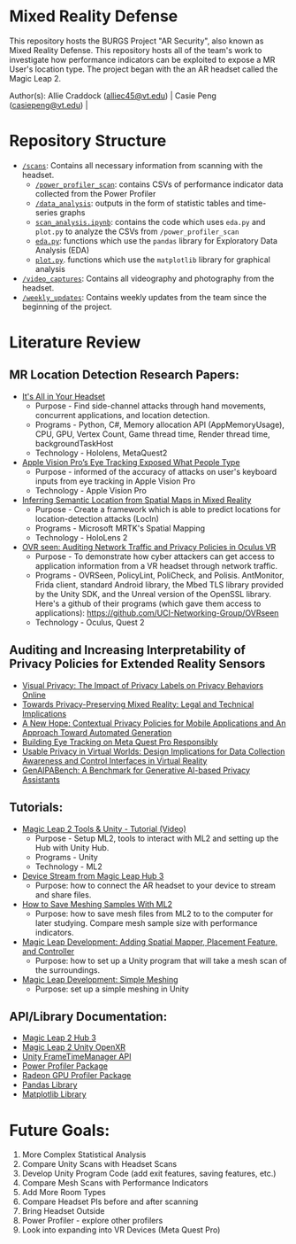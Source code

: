 # Mixed Reality Defense 

This repository hosts the BURGS Project "AR Security", also known as Mixed Reality Defense. This repository hosts all of the team's work to investigate how performance indicators can be exploited to expose a MR User's location type. The project began with the an AR headset called the Magic Leap 2. 

Author(s): 
Allie Craddock (alliec45@vt.edu) | 
Casie Peng (casiepeng@vt.edu) | 

# Repository Structure 
 
 - [`/scans`](https://github.com/alliec45/mixed_reality_defense/tree/main/scans): Contains all necessary information from scanning with the headset. 
    - [`/power_profiler_scan`](https://github.com/alliec45/mixed_reality_defense/tree/main/scans/power_profiler_scan): contains CSVs of performance indicator data collected from the Power Profiler
    - [`/data_analysis`](https://github.com/alliec45/mixed_reality_defense/tree/main/scans/data_analysis): outputs in the form of statistic tables and time-series graphs
    - [`scan_analysis.ipynb`](https://github.com/alliec45/mixed_reality_defense/blob/main/scans/scan_analysis.ipynb): contains the code which uses `eda.py` and `plot.py` to analyze the CSVs from `/power_profiler_scan`
    - [`eda.py`](https://github.com/alliec45/mixed_reality_defense/blob/main/scans/eda.py): functions which use the `pandas` library for Exploratory Data Analysis (EDA)
    - [`plot.py`](https://github.com/alliec45/mixed_reality_defense/blob/main/scans/plot.py). functions which use the `matplotlib` library for graphical analysis  
- [`/video_captures`](https://github.com/alliec45/mixed_reality_defense/tree/main/video_captures): Contains all videography and photography from the headset. 
- [`/weekly_updates`](https://github.com/alliec45/mixed_reality_defense/tree/main/weekly_updates): Contains weekly updates from the team since the beginning of the project. 

# Literature Review 
## MR Location Detection Research Papers:
- [It's All in Your Headset](https://www.usenix.org/system/files/sec23fall-prepub-131-zhang-yicheng.pdf)
    - Purpose - Find side-channel attacks through hand movements, concurrent applications, and location detection. 
    - Programs - Python, C#, Memory allocation API (AppMemoryUsage), CPU, GPU, Vertex Count, Game thread time, Render thread time, backgroundTaskHost
    - Technology - Hololens, MetaQuest2
- [Apple Vision Pro’s Eye Tracking Exposed What People Type](https://nam04.safelinks.protection.outlook.com/?url=https%3A%2F%2Fwww.wired.com%2Fstory%2Fapple-vision-pro-persona-eye-tracking-spy-typing%2F&data=05%7C02%7Ccasiepeng%40vt.edu%7C3f171c6378b241fd2df408dcd382f7ba%7C6095688410ad40fa863d4f32c1e3a37a%7C0%7C0%7C638617806691080948%7CUnknown%7CTWFpbGZsb3d8eyJWIjoiMC4wLjAwMDAiLCJQIjoiV2luMzIiLCJBTiI6Ik1haWwiLCJXVCI6Mn0%3D%7C0%7C%7C%7C&sdata=XhRvlu5DaztAClu0slOXyrVsUOf8wvRaxJPwVpEvSAI%3D&reserved=0)
    - Purpose - informed of the accuracy of attacks on user's keyboard inputs from eye tracking in Apple Vision Pro
    - Technology - Apple Vision Pro 
- [Inferring Semantic Location from Spatial Maps in Mixed Reality](https://habiba-farrukh.github.io/files/LocIn.pdf)
    - Purpose - Create a framework which is able to predict locations for location-detection attacks (LocIn)
    - Programs - Microsoft MRTK's Spatial Mapping 
    - Technology - HoloLens 2
- [OVR seen: Auditing Network Traffic and Privacy Policies in Oculus VR](https://www.usenix.org/system/files/sec22-trimananda.pdf)
    - Purpose - To demonstrate how cyber attackers can get access to application information from a VR headset through network traffic. 
    - Programs - OVRSeen, PolicyLint, PoliCheck, and Polisis. AntMonitor, Frida client, standard Android library, the Mbed TLS library provided by the Unity SDK, and the Unreal version of the OpenSSL library. Here's a github of their programs (which gave them access to applications): https://github.com/UCI-Networking-Group/OVRseen 
    - Technology - Oculus, Quest 2

## Auditing and Increasing Interpretability of Privacy Policies for Extended Reality Sensors
- [Visual Privacy: The Impact of Privacy Labels on Privacy Behaviors Online](https://drive.google.com/file/d/1i1SlCwdUlmOj0wxwahVAKNcRtccUwHEs/view?usp=drive_link)
- [Towards Privacy-Preserving Mixed Reality: Legal and Technical Implications](https://drive.google.com/file/d/1UQjyLQMPWSMqWTOcaGYq9C0GImGY7Kvu/view?usp=sharing)
- [A New Hope: Contextual Privacy Policies for Mobile Applications and An Approach Toward Automated Generation](https://drive.google.com/file/d/1RCdqVANYi-7nQeunkeUUDySMJ1hxtArk/view?usp=sharing)
- [Building Eye Tracking on Meta Quest Pro Responsibly](https://drive.google.com/file/d/1h5U2KtDAaw6KtLV2bAgRkrBVY--SKnUJ/view?usp=sharing)
- [Usable Privacy in Virtual Worlds: Design Implications for Data Collection Awareness and Control Interfaces in Virtual Reality](https://drive.google.com/file/d/1sLC1n-Dc57tKfGVpMgNqu5pX8CcEjAEV/view?usp=sharing)
- [GenAIPABench: A Benchmark for Generative AI-based Privacy Assistants](https://drive.google.com/file/d/1TDWc-BYRxQPd8Ap9rSppOQBO7lSAqkxL/view?usp=sharing)

## Tutorials: 
- [Magic Leap 2 Tools & Unity - Tutorial (Video)](https://www.youtube.com/watch?v=KqH0zv3e2AY)
    - Purpose - Setup ML2, tools to interact with ML2 and setting up the Hub with Unity Hub. 
    - Programs - Unity
    - Technology - ML2  
- [Device Stream from Magic Leap Hub 3](https://www.magicleap.care/hc/en-us/articles/6589955346957-Device-Stream)
    - Purpose: how to connect the AR headset to your device to stream and share files. 
- [How to Save Meshing Samples With ML2](https://forum.magicleap.cloud/t/how-to-save-meshes-from-ml2-meshing-sample-or-the-spaces-app/4040/4?u=alliec45)
    - Purpose: how to save mesh files from ML2 to to the computer for later studying. Compare mesh sample size with performance indicators. 
- [Magic Leap Development: Adding Spatial Mapper, Placement Feature, and Controller](https://www.youtube.com/watch?v=Ols3g_BHv1I)
    - Purpose: how to set up a Unity program that will take a mesh scan of the surroundings. 
- [Magic Leap Development: Simple Meshing](https://developer-docs.magicleap.cloud/docs/guides/unity/perception/meshing/unity-simple-meshing/)
    - Purpose: set up a simple meshing in Unity

## API/Library Documentation:
- [Magic Leap 2 Hub 3](https://developer-docs.magicleap.cloud/docs/guides/developer-tools/ml-hub-3/get-started/)
- [Magic Leap 2 Unity OpenXR](https://developer-docs.magicleap.cloud/docs/category/unity-openxr/)
- [Unity FrameTimeManager API](https://unity.com/blog/engine-platform/detecting-performance-bottlenecks-with-unity-frame-timing-manager)
- [Power Profiler Package](https://developer-docs.magicleap.cloud/docs/device/power/power-profiler/#)
- [Radeon GPU Profiler Package](https://developer-docs.magicleap.cloud/docs/guides/developer-tools/lumin-aosp-tools/radeon-gpu-profiler/)
- [Pandas Library](https://pandas.pydata.org/docs/)
- [Matplotlib Library](https://matplotlib.org/stable/index.html)

# Future Goals: 
1. More Complex Statistical Analysis
2. Compare Unity Scans with Headset Scans
3. Develop Unity Program Code (add exit features, saving features, etc.)
4. Compare Mesh Scans with Performance Indicators
5. Add More Room Types
6. Compare Headset PIs before and after scanning
7. Bring Headset Outside 
8. Power Profiler - explore other profilers
9. Look into expanding into VR Devices (Meta Quest Pro)

